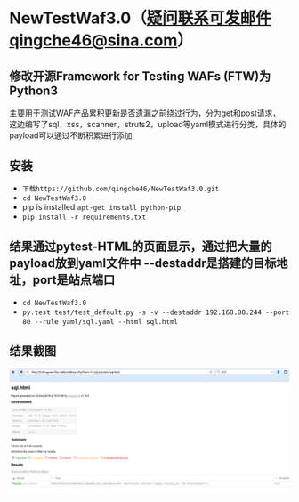 # NewTestWaf3.0（疑问联系可发邮件qingche46@sina.com）
## 修改开源Framework for Testing WAFs (FTW)为Python3
主要用于测试WAF产品累积更新是否遗漏之前绕过行为，分为get和post请求，
这边编写了sql，xss，scanner，struts2，upload等yaml模式进行分类，具体的payload可以通过不断积累进行添加


## 安装
* `下载https://github.com/qingche46/NewTestWaf3.0.git`
* `cd NewTestWaf3.0`
* pip is installed `apt-get install python-pip`
* `pip install -r requirements.txt`

## 结果通过pytest-HTML的页面显示，通过把大量的payload放到yaml文件中 --destaddr是搭建的目标地址，port是站点端口
* `cd NewTestWaf3.0`
* `py.test test/test_default.py -s -v --destaddr 192.168.88.244 --port 80 --rule yaml/sql.yaml --html sql.html`

## 结果截图
![](./yaml/1.png)



